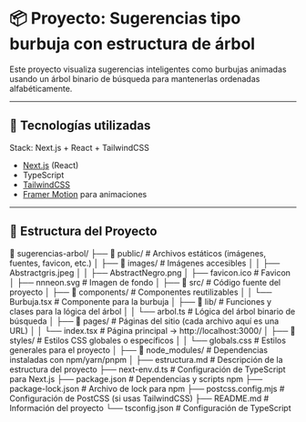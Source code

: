 # 📦 Proyecto: Sugerencias tipo burbuja con estructura de árbol

Este proyecto visualiza sugerencias inteligentes como burbujas animadas usando un árbol binario de búsqueda para mantenerlas ordenadas alfabéticamente.

---

## 🚀 Tecnologías utilizadas
Stack: Next.js + React + TailwindCSS
- [Next.js](https://nextjs.org/) (React)
- TypeScript
- [TailwindCSS](https://tailwindcss.com/)
- [Framer Motion](https://www.framer.com/motion/) para animaciones

---

## 🧱 Estructura del Proyecto

📂 sugerencias-arbol/
├── 📂 public/          # Archivos estáticos (imágenes, fuentes, favicon, etc.)
│   ├── 📂 images/      # Imágenes accesibles
│   │   ├── Abstractgris.jpeg
│   │   ├── AbstractNegro.png
│   ├── favicon.ico      # Favicon
│   ├── nnneon.svg      # Imagen de fondo
│
├── 📂 src/             # Código fuente del proyecto
│   ├── 📂 components/  # Componentes reutilizables
│   │   └── Burbuja.tsx # Componente para la burbuja
│   ├── 📂 lib/         # Funciones y clases para la lógica del árbol
│   │   └── arbol.ts    # Lógica del árbol binario de búsqueda
│   ├── 📂 pages/       # Páginas del sitio (cada archivo aquí es una URL)
│   │   └── index.tsx   # Página principal → http://localhost:3000/
│   ├── 📂 styles/      # Estilos CSS globales o específicos
│   │   └── globals.css # Estilos generales para el proyecto
│
├── 📂 node_modules/    # Dependencias instaladas con npm/yarn/pnpm
│
├── estructura.md       # Descripción de la estructura del proyecto
├── next-env.d.ts       # Configuración de TypeScript para Next.js
├── package.json        # Dependencias y scripts npm
├── package-lock.json   # Archivo de lock para npm
├── postcss.config.mjs  # Configuración de PostCSS (si usas TailwindCSS)
├── README.md           # Información del proyecto
└── tsconfig.json       # Configuración de TypeScript
